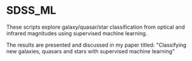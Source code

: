 # SDSS_ML
These scripts explore galaxy/quasar/star classification from optical and infrared magnitudes using supervised machine learning.

The results are presented and discussed in my paper titled: "Classifying new galaxies, quasars and stars with supervised machine learning"
